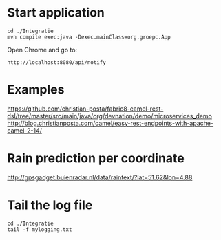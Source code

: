 # Start application

    cd ./Integratie
    mvn compile exec:java -Dexec.mainClass=org.groepc.App

Open Chrome and go to:

    http://localhost:8080/api/notify

# Examples
https://github.com/christian-posta/fabric8-camel-rest-dsl/tree/master/src/main/java/org/devnation/demo/microservices_demo
http://blog.christianposta.com/camel/easy-rest-endpoints-with-apache-camel-2-14/

# Rain prediction per coordinate
http://gpsgadget.buienradar.nl/data/raintext/?lat=51.62&lon=4.88

# Tail the log file

    cd ./Integratie
    tail -f mylogging.txt